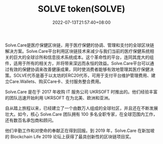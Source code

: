 ﻿---
weight: 
title: "SOLVE token(SOLVE)"
description: "Solve.Care是医疗保健区块链，用于医疗保健的协调、管理和支付的全球区块链解决方案"
date: 2022-07-13T21:57:40+08:00
lastmod: 2022-07-13T16:45:40+08:00
draft: false
authors: ["浮尘"]
featuredImage: "solve-tokensolve.webp"
link: "https://solve.care/"
tags: ["数字代币","SOLVE token(SOLVE)"]
categories: ["navigation"]
navigation: ["数字代币"]
lightgallery: true
toc: true
pinned: false
recommend: false
recommend1: false
---
Solve.Care是医疗保健区块链，用于医疗保健的协调、管理和支付的全球区块链解决方案。Solve.Care平台利用区块链技术来减少与我们当前的医疗保健系统相关的巨大的全球诊所和信息技术系统成本。这个革命性的平台，连同其庞大的组件，适用于所有的相关方，并将带来深远而永恒的效益。Solve.Care平台可以通过有效的保健协调来改善健康成果，同时使消费者能够有效地管理其医疗保健决策。SOLVE代币是基于以太坊的ERC20代币，可用于支付平台维护管理费用、建立Care.Wallets、购买Care卡、支付服务整合费用。

Solve.Care 是在于 2017 年收购 IT 服务公司 UKRSOFT 时推出的。他们经验丰富的团队迅速开始利用 UKRSOFT 在为北美、欧洲和亚洲。

自从踏上旅程以来，已经建立了一个由数万人组成的全球社区，并且还在不断发展壮大。如今，核心 Solve.Care 团队拥有 100 多名全职专家，在全球范围内工作，还有数百名承包商和顾问。

他们辛勤工作和对使命的奉献正在得到回报。到 2019 年，Solve.Care 在新加坡的 Blockchain Life 2019 论坛上获得了最具创新性的区块链项目奖。